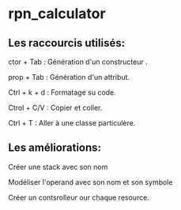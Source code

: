 # rpn_calculator

## Les raccourcis utilisés: 

ctor + Tab : Génération d'un constructeur .

prop + Tab : Génération d'un attribut.

Ctrl + k + d : Formatage su code.

Ctrol + C/V : Copier et coller.

Ctrl + T : Aller à une classe particulère.

## Les améliorations:

Créer une stack avec son nom

Modéliser l'operand avec son nom et son symbole

Créer un contsrolleur our chaque resource.

